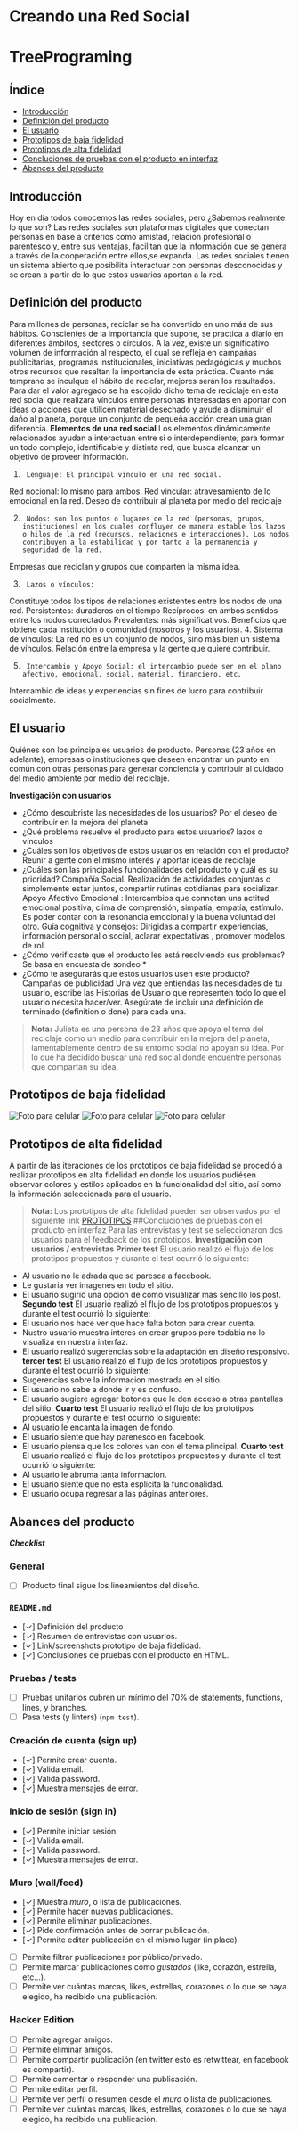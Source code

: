 # Creando una Red Social
# TreePrograming 
## Índice
- [Introducción](#Introducción)
- [Definición del producto](#Definición-del-producto)
- [El usuario ](#El-usuario)
- [Prototipos de baja fidelidad](#Prototipos-de-baja-fidelidad)
- [Prototipos de alta fidelidad](##Prototipos-de-alta-fidelidad)
- [Concluciones de pruebas con el producto en interfaz](##Concluciones-de-pruebas-con-el-producto-en-interfaz)
- [Abances del producto](##Abances-del-producto)
## Introducción
Hoy en día todos conocemos las redes sociales, pero ¿Sabemos realmente lo que son?
Las redes sociales son plataformas digitales que conectan personas en base a criterios como amistad, relación profesional o parentesco y, entre sus ventajas, facilitan que la información que se genera a través de la cooperación entre ellos,se expanda.
Las redes sociales tienen un sistema abierto que posibilita interactuar con personas desconocidas y se crean a partir de lo que estos usuarios aportan a la red.
## Definición del producto
Para millones de personas, reciclar se ha convertido en uno más de sus hábitos. Conscientes de la importancia que supone, se practica a diario en diferentes ámbitos, sectores o círculos.
A la vez, existe un significativo volumen de información al respecto, el cual se refleja en campañas publicitarias, programas institucionales, iniciativas pedagógicas y muchos otros recursos que resaltan la importancia de esta práctica. Cuanto más temprano se inculque el hábito de reciclar, mejores serán los resultados.
Para dar el valor agregado se ha escojido dicho tema de reciclaje en esta red social que realizara vínculos entre personas interesadas en aportar con ideas o acciones que utilicen material desechado y ayude a disminuir el daño al planeta,  porque un conjunto de pequeña acción crean una gran diferencia.
**Elementos de una red social**
Los elementos dinámicamente relacionados ayudan a interactuan entre si o  interdependiente; para formar un todo complejo, identificable y distinta red, que busca alcanzar un objetivo de proveer información.
1.      Lenguaje: El principal vinculo en una red social.
Red nocional: lo mismo para ambos. 
Red vincular: atravesamiento de lo emocional en la red.
Deseo de contribuir al planeta por medio del reciclaje
 
2.      Nodos: son los puntos o lugares de la red (personas, grupos, instituciones) en los cuales confluyen de manera estable los lazos o hilos de la red (recursos, relaciones e interacciones). Los nodos contribuyen a la estabilidad y por tanto a la permanencia y seguridad de la red.
Empresas que reciclan y grupos que comparten la misma idea.
 
3.      Lazos o vínculos:
Constituye todos los tipos de relaciones existentes entre los nodos de una red.
Persistentes: duraderos en el tiempo
Recíprocos: en ambos sentidos entre los nodos conectados
Prevalentes: más significativos.
Beneficios que obtiene cada institución o comunidad (nosotros y los usuarios).
4.      Sistema de vínculos: La red no es un conjunto de nodos, sino más bien un sistema de vínculos.
Relación entre la empresa y la gente que quiere contribuir.
 
5.      Intercambio y Apoyo Social: el intercambio puede ser en el plano afectivo, emocional, social, material, financiero, etc.
Intercambio de ideas y experiencias sin fines de lucro para contribuir socialmente.
## El usuario 
Quiénes son los principales usuarios de producto.
Personas (23 años en adelante), empresas o instituciones que deseen encontrar un punto en común con otras personas para generar conciencia y contribuir al cuidado del medio ambiente por medio del reciclaje.
  
  **Investigación con usuarios**
  * ¿Cómo descubriste las necesidades de los usuarios?
    Por el deseo de contribuir en la mejora del planeta
  * ¿Qué problema resuelve el producto para estos usuarios?
    lazos o vínculos
  * ¿Cuáles son los objetivos de estos usuarios en relación con el producto?
    Reunir a gente con el mismo interés y aportar ideas de reciclaje
  * ¿Cuáles son las principales funcionalidades del producto y cuál es su prioridad?
    Compañía Social. Realización de actividades conjuntas o simplemente estar juntos, compartir rutinas cotidianas para socializar.
    Apoyo Afectivo Emocional : Intercambios que connotan una actitud emocional positiva, clima de comprensión, simpatía, empatía, estímulo. Es poder contar con la resonancia emocional y la buena voluntad del otro.
    Guía cognitiva y consejos: Dirigidas a compartir experiencias, información personal o social, aclarar expectativas , promover modelos de rol.
  * ¿Cómo verificaste que el producto les está resolviendo sus problemas?
    Se basa en encuesta de sondeo *
  * ¿Cómo te asegurarás que estos usuarios usen este producto?
    Campañas de publicidad
Una vez que entiendas las necesidades de tu usuario, escribe las Historias de
Usuario que representen todo lo que el usuario necesita hacer/ver. Asegúrate
de incluir una definición de terminado (definition o done) para cada una.
> **Nota:** Julieta es una persona de 23 años que apoya el tema del reciclaje como un medio para contribuir en la mejora del planeta, lamentablemente dentro de su entorno social no apoyan su  idea. Por lo que ha decidido buscar una red social donde encuentre personas que compartan su idea.
> 
## Prototipos de baja fidelidad
![Foto para celular](https://github.com/cristalcabrera95/GDL002-social-network/master/public/img/Imagen1baja.jpg)
![Foto para celular](https://github.com/cristalcabrera95/GDL002-social-network/master/public/img/Imagen2baja.jpg)
![Foto para celular](https://github.com/cristalcabrera95/GDL002-social-network/master/public/img/Imagen3baja.jpg)
## Prototipos de alta fidelidad
A partir de las iteraciones de los prototipos de baja fidelidad se procedió a realizar prototipos en alta fidelidad en donde los usuarios pudiésen observar colores y estilos aplicados en la funcionalidad del sitio, así como la información seleccionada para el usuario.
> **Nota:** Los prototipos de alta fidelidad pueden ser observados por el siguiente link [PROTOTIPOS](https://www.figma.com/file/wHPoHbEXn8veifEYfG4wFI/cell-Copy?node-id=0%3A1)
##Concluciones de pruebas con el producto en interfaz
Para las entrevistas y test se seleccionaron dos usuarios para el feedback de los prototipos.
**Investigación con usuarios / entrevistas**
**Primer test** 
El usuario realizó el flujo de los prototipos propuestos y durante el test ocurrió lo siguiente:
- Al usuario no le adrada que se paresca a facebook.
- Le gustaria ver imagenes en todo el sitio.
- El usuario sugirió una opción de cómo visualizar mas sencillo los post.
**Segundo test** 
El usuario realizó el flujo de los prototipos propuestos y durante el test ocurrió lo siguiente:
- El usuario nos hace ver que hace falta boton para crear cuenta.
- Nustro usuario muestra interes en crear grupos pero todabia no lo visualiza en nuestra interfaz.
- El usuario realizó sugerencias sobre la adaptación en diseño responsivo.
**tercer test** 
El usuario realizó el flujo de los prototipos propuestos y durante el test ocurrió lo siguiente:
- Sugerencias sobre la informacion mostrada en el sitio.
- El usuario no sabe a donde ir y es confuso.
- El usuario sugiere agregar botones que le den acceso a otras pantallas del sitio.
**Cuarto test** 
El usuario realizó el flujo de los prototipos propuestos y durante el test ocurrió lo siguiente:
- Al usuario le encanta la imagen de fondo.
- El usuario siente que hay parenesco en facebook.
- El usuario piensa que los colores van con el tema plincipal.
**Cuarto test** 
El usuario realizó el flujo de los prototipos propuestos y durante el test ocurrió lo siguiente:
- Al usuario le abruma tanta informacion.
- El usuario siente que no esta esplicita la funcionalidad.
- El usuario ocupa regresar a las páginas anteriores.
## Abances del producto
***Checklist***
### General
* [ ] Producto final sigue los lineamientos del diseño.
### `README.md`
* [✓] Definición del producto
* [✓] Resumen de entrevistas con usuarios.
* [✓] Link/screenshots prototipo de baja fidelidad.
* [✓] Conclusiones de pruebas con el producto en HTML.
### Pruebas / tests
* [ ] Pruebas unitarios cubren un mínimo del 70% de statements, functions,
  lines, y branches.
* [ ] Pasa tests (y linters) (`npm test`).
### Creación de cuenta (sign up)
* [✓] Permite crear cuenta.
* [✓] Valida email.
* [✓] Valida password.
* [✓] Muestra mensajes de error.
### Inicio de sesión (sign in)
* [✓] Permite iniciar sesión.
* [✓] Valida email.
* [✓] Valida password.
* [✓] Muestra mensajes de error.
### Muro (wall/feed)
* [✓] Muestra _muro_, o lista de publicaciones.
* [✓] Permite hacer nuevas publicaciones.
* [✓] Permite eliminar publicaciones.
* [✓] Pide confirmación antes de borrar publicación.
* [✓] Permite editar publicación en el mismo lugar (in place).
* [ ] Permite filtrar publicaciones por público/privado.
* [ ] Permite marcar publicaciones como _gustados_ (like, corazón, estrella,
  etc...).
* [ ] Permite ver cuántas marcas, likes, estrellas, corazones o lo que se haya
  elegido, ha recibido una publicación.
### Hacker Edition
* [ ] Permite agregar amigos.
* [ ] Permite eliminar amigos.
* [ ] Permite compartir publicación (en twitter esto es retwittear, en facebook
  es compartir).
* [ ] Permite comentar o responder una publicación.
* [ ] Permite editar perfil.
* [ ] Permite ver perfil o resumen desde el _muro_ o lista de publicaciones.
* [ ] Permite ver cuántas marcas, likes, estrellas, corazones o lo que se haya
  elegido, ha recibido una publicación.